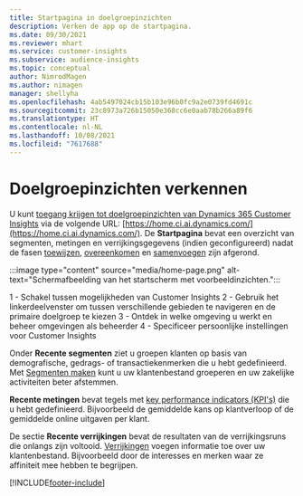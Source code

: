 ```yaml
---
title: Startpagina in doelgroepinzichten
description: Verken de app op de startpagina.
ms.date: 09/30/2021
ms.reviewer: mhart
ms.service: customer-insights
ms.subservice: audience-insights
ms.topic: conceptual
author: NimrodMagen
ms.author: nimagen
manager: shellyha
ms.openlocfilehash: 4ab5497024cb15b103e96b0fc9a2e0739fd4691c
ms.sourcegitcommit: 23c8973a726b15050e368cc6e0aab78b266a89f6
ms.translationtype: HT
ms.contentlocale: nl-NL
ms.lasthandoff: 10/08/2021
ms.locfileid: "7617688"
---
```

# <a name="explore-audience-insights"></a>Doelgroepinzichten verkennen

U kunt [toegang krijgen tot doelgroepinzichten van Dynamics 365 Customer Insights](https://home.ci.ai.dynamics.com/) via de volgende URL: [https://home.ci.ai.dynamics.com/](https://home.ci.ai.dynamics.com/)​.
De **Startpagina** bevat een overzicht van segmenten, metingen en verrijkingsgegevens (indien geconfigureerd) nadat de fasen [toewijzen](map-entities.md), [overeenkomen](match-entities.md) en [samenvoegen](merge-entities.md) zijn afgerond.

:::image type="content" source="media/home-page.png" alt-text="Schermafbeelding van het startscherm met voorbeeldinzichten.":::

1 - Schakel tussen mogelijkheden van Customer Insights 2 - Gebruik het linkerdeelvenster om tussen verschillende gebieden te navigeren en de primaire doelgroep te kiezen 3 - Ontdek in welke omgeving u werkt en beheer omgevingen als beheerder 4 - Specificeer persoonlijke instellingen voor Customer Insights

Onder **Recente segmenten** ziet u groepen klanten op basis van demografische, gedrags- of transactiekenmerken die u hebt gedefinieerd. Met [Segmenten maken](segments.md) kunt u uw klantenbestand groeperen en uw zakelijke activiteiten beter afstemmen.

**Recente metingen** bevat tegels met [key performance indicators (KPI's)](measures.md) die u hebt gedefinieerd. Bijvoorbeeld de gemiddelde kans op klantverloop of de gemiddelde online uitgaven per klant.

De sectie **Recente verrijkingen** bevat de resultaten van de verrijkingsruns die onlangs zijn voltooid. [Verrijkingen](enrichment-hub.md) voegen informatie toe over uw klantenbestand. Bijvoorbeeld door de interesses en merken waar ze affiniteit mee hebben te begrijpen.

[!INCLUDE[footer-include](../includes/footer-banner.md)]